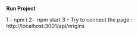 **Run Project**

1 - npm i
2 - npm start
3 - Try to connect the page : http://localhost:3001/api/origins

